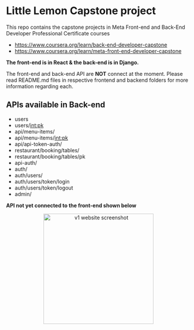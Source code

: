 # Little Lemon Capstone project

This repo contains the capstone projects in Meta Front-end and Back-End Developer Professional Certificate courses
- https://www.coursera.org/learn/back-end-developer-capstone
- https://www.coursera.org/learn/meta-front-end-developer-capstone

**The front-end is in React & the back-end is in Django.**

The front-end and back-end API are **NOT** connect at the moment. Please read README.md files in respective frontend and backend folders for more information regarding each.

## APIs available in Back-end
- users
- users/<int:pk>
- api/menu-items/
- api/menu-items/<int:pk>
- api/api-token-auth/
- restaurant/booking/tables/
- restaurant/booking/tables/pk
- api-auth/
- auth/
- auth/users/
- auth/users/token/login
- auth/users/token/logout
- admin/

**API not yet connected to the front-end shown below**
<p align="center">
    <img width="300" src="https://i.imgur.com/VrBhPIq.png" alt="v1 website screenshot">
</p>
